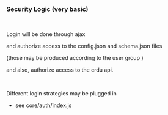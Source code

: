 ### Security Logic (very basic)

 

Login will be done through ajax

and authorize access to the config.json and schema.json files

(those may be produced according to the user group )

and also, authorize access to the crdu api.

 

Different login strategies may be plugged in

-   see core/auth/index.js

 
